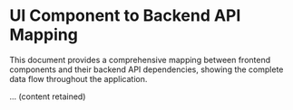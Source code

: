 # UI Component to Backend API Mapping

This document provides a comprehensive mapping between frontend components and their backend API dependencies, showing the complete data flow throughout the application.

... (content retained)
